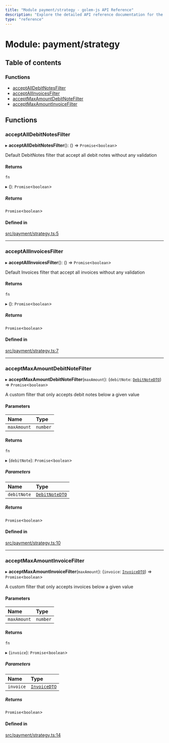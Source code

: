 ```yaml
---
title: "Module payment/strategy - golem-js API Reference"
description: "Explore the detailed API reference documentation for the Module payment/strategy within the golem-js SDK for the Golem Network."
type: "reference"
---
```

# Module: payment/strategy

## Table of contents

### Functions

- [acceptAllDebitNotesFilter](payment_strategy#acceptalldebitnotesfilter)
- [acceptAllInvoicesFilter](payment_strategy#acceptallinvoicesfilter)
- [acceptMaxAmountDebitNoteFilter](payment_strategy#acceptmaxamountdebitnotefilter)
- [acceptMaxAmountInvoiceFilter](payment_strategy#acceptmaxamountinvoicefilter)

## Functions

### acceptAllDebitNotesFilter

▸ **acceptAllDebitNotesFilter**(): () => `Promise`\<`boolean`\>

Default DebitNotes filter that accept all debit notes without any validation

#### Returns

`fn`

▸ (): `Promise`\<`boolean`\>

##### Returns

`Promise`\<`boolean`\>

#### Defined in

[src/payment/strategy.ts:5](https://github.com/golemfactory/golem-js/blob/cd3b295/src/payment/strategy.ts#L5)

___

### acceptAllInvoicesFilter

▸ **acceptAllInvoicesFilter**(): () => `Promise`\<`boolean`\>

Default Invoices filter that accept all invoices without any validation

#### Returns

`fn`

▸ (): `Promise`\<`boolean`\>

##### Returns

`Promise`\<`boolean`\>

#### Defined in

[src/payment/strategy.ts:7](https://github.com/golemfactory/golem-js/blob/cd3b295/src/payment/strategy.ts#L7)

___

### acceptMaxAmountDebitNoteFilter

▸ **acceptMaxAmountDebitNoteFilter**(`maxAmount`): (`debitNote`: [`DebitNoteDTO`](../interfaces/payment_debit_note.DebitNoteDTO)) => `Promise`\<`boolean`\>

A custom filter that only accepts debit notes below a given value

#### Parameters

| Name | Type |
| :------ | :------ |
| `maxAmount` | `number` |

#### Returns

`fn`

▸ (`debitNote`): `Promise`\<`boolean`\>

##### Parameters

| Name | Type |
| :------ | :------ |
| `debitNote` | [`DebitNoteDTO`](../interfaces/payment_debit_note.DebitNoteDTO) |

##### Returns

`Promise`\<`boolean`\>

#### Defined in

[src/payment/strategy.ts:10](https://github.com/golemfactory/golem-js/blob/cd3b295/src/payment/strategy.ts#L10)

___

### acceptMaxAmountInvoiceFilter

▸ **acceptMaxAmountInvoiceFilter**(`maxAmount`): (`invoice`: [`InvoiceDTO`](../interfaces/payment_invoice.InvoiceDTO)) => `Promise`\<`boolean`\>

A custom filter that only accepts invoices below a given value

#### Parameters

| Name | Type |
| :------ | :------ |
| `maxAmount` | `number` |

#### Returns

`fn`

▸ (`invoice`): `Promise`\<`boolean`\>

##### Parameters

| Name | Type |
| :------ | :------ |
| `invoice` | [`InvoiceDTO`](../interfaces/payment_invoice.InvoiceDTO) |

##### Returns

`Promise`\<`boolean`\>

#### Defined in

[src/payment/strategy.ts:14](https://github.com/golemfactory/golem-js/blob/cd3b295/src/payment/strategy.ts#L14)
